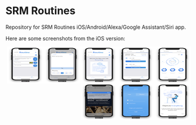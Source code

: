 # SRM Routines

Repository for SRM Routines iOS/Android/Alexa/Google Assistant/Siri app.

Here are some screenshots from the iOS version:

<img align="right" width="100" height="100" src="https://github.com/BronxBombers/Simpacta-Notes/blob/master/Mobile/Screenshots/Screen%20Shot%202018-11-11%20at%209.26.48%20PM.png">
<img align="right" width="100" height="100" src="https://github.com/BronxBombers/Simpacta-Notes/blob/master/Mobile/Screenshots/Screen%20Shot%202018-11-11%20at%209.27.43%20PM.png">
<img align="right" width="100" height="100" src="https://github.com/BronxBombers/Simpacta-Notes/blob/master/Mobile/Screenshots/Screen%20Shot%202018-11-11%20at%209.28.09%20PM.png">
<img align="right" width="100" height="100" src="https://github.com/BronxBombers/Simpacta-Notes/blob/master/Mobile/Screenshots/Screen%20Shot%202018-11-11%20at%209.28.29%20PM.png">
<img align="right" width="100" height="100" src="https://github.com/BronxBombers/Simpacta-Notes/blob/master/Mobile/Screenshots/Screen%20Shot%202018-11-11%20at%209.29.44%20PM.png">
<img align="right" width="100" height="100" src="https://github.com/BronxBombers/Simpacta-Notes/blob/master/Mobile/Screenshots/Screen%20Shot%202018-11-11%20at%209.31.03%20PM.png">
<img align="right" width="100" height="100" src="https://github.com/BronxBombers/Simpacta-Notes/blob/master/Mobile/Screenshots/Screen%20Shot%202018-11-11%20at%209.31.12%20PM.png">
<img align="right" width="100" height="100" src="https://github.com/BronxBombers/Simpacta-Notes/blob/master/Mobile/Screenshots/Screen%20Shot%202018-11-11%20at%209.31.41%20PM.png">
